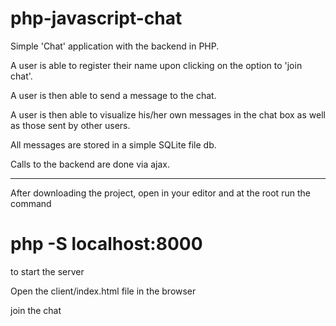 # php-javascript-chat

Simple 'Chat' application with the backend in PHP.

A user is able to register their name upon clicking on the option to 'join chat'.

A user is then able to send a message to the chat.



A user is then able to visualize his/her own messages in the chat box as well as those sent by other users.

All messages are stored in a simple SQLite file db.



Calls to the backend are done via ajax.


________

After downloading the project, open in your editor and at the root run the command 
# php -S localhost:8000 
to start the server

Open the client/index.html file in the browser

join the chat
